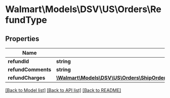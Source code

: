 # Walmart\Models\DSV\US\Orders\RefundType

## Properties

Name | Type | Description | Notes
------------ | ------------- | ------------- | -------------
**refundId** | **string** |  | [optional]
**refundComments** | **string** |  | [optional]
**refundCharges** | [**\Walmart\Models\DSV\US\Orders\ShipOrderLines200ResponseOrderLinesOrderLineInnerRefundRefundCharges**](ShipOrderLines200ResponseOrderLinesOrderLineInnerRefundRefundCharges.md) |  |


[[Back to Model list]](./) [[Back to API list]](../../../../../README.md#supported-apis) [[Back to README]](../../../../../README.md)

